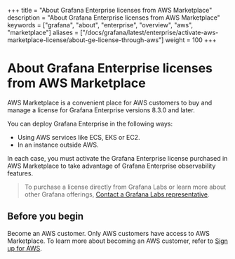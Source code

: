 +++
title = "About Grafana Enterprise licenses from AWS Marketplace"
description = "About Grafana Enterprise licenses from AWS Marketplace"
keywords = ["grafana", "about", "enterprise", "overview", "aws", "marketplace"]
aliases = ["/docs/grafana/latest/enterprise/activate-aws-marketplace-license/about-ge-license-through-aws"]
weight = 100
+++

# About Grafana Enterprise licenses from AWS Marketplace

AWS Marketplace is a convenient place for AWS customers to buy and manage a license for Grafana Enterprise versions 8.3.0 and later.

You can deploy Grafana Enterprise in the following ways:

- Using AWS services like ECS, EKS or EC2.
- In an instance outside AWS.

In each case, you must activate the Grafana Enterprise license purchased in AWS Marketplace to take advantage of Grafana Enterprise observability features.

> To purchase a license directly from Grafana Labs or learn more about other Grafana offerings, [Contact a Grafana Labs representative](https://grafana.com/contact?about=grafana-enterprise).

## Before you begin

Become an AWS customer. Only AWS customers have access to AWS Marketplace. To learn more about becoming an AWS customer, refer to [Sign up for AWS](https://portal.aws.amazon.com/billing/signup#/start).
